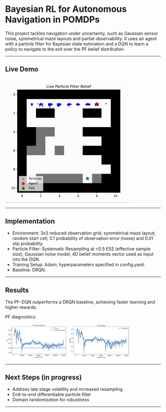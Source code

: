 # Bayesian RL for Autonomous Navigation in POMDPs

This project tackles navigation under uncertainty, such as Gaussian sensor noise, symmetrical maze layouts and partial observability. It uses an agent with a particle filter for Bayesian state estimation and a DQN to learn a policy to navigate to the exit over the PF belief distribution.


---

## Live Demo
<img src="./assets/demo.gif" width="400">


---

## Implementation
- Environment: 3x3 reduced observation grid; symmetrical maze layout; random start cell; 0.1 probability of observation error (noise) and 0.01 slip probability. 
- Particle Filter: Systematic Resampling at <0.5 ESS (effective sample size); Gaussian noise model; 4D belief moments vector used as input into the DQN.
- Training Setup: Adam; hyperparameters specified in config.yaml.
- Baseline: DRQN.

---

## Results
The PF-DQN outperforms a DRQN baseline, achieving faster learning and higher rewards.

PF diagnostics: 

<img src="./assets/ess.png" width="200"> 
<img src="./assets/entropy.png" width="200">


---

## Next Steps (in progress)
- Address late stage volatility and increased resampling 
- End-to-end differentiable particle filter
- Domain randomization for robustness
---
